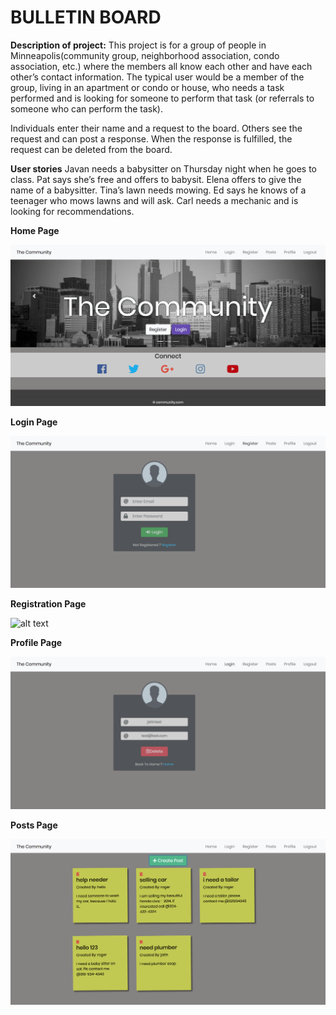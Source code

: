 # BULLETIN BOARD


**Description of project:**
This project is for a group of people in Minneapolis(community group, neighborhood association, condo association, etc.) where the members all know each other and have each other’s contact information. The typical user would be a member of the group, living in an apartment or condo or house, who needs a task performed and is looking for someone to perform that task (or referrals to someone who can perform the task).

Individuals enter their name and a request to the board. Others see the request and can post a response. When the response is fulfilled, the request can be deleted from the board.

**User stories**
Javan needs a babysitter on Thursday night when he goes to class. 
Pat says she’s free and offers to babysit. 
Elena offers to give the name of a babysitter.
Tina’s lawn needs mowing. 
Ed says he knows of a teenager who mows lawns and will ask.
Carl needs a mechanic and is looking for recommendations.

**Home Page**

![alt text](/projectdocs/images/homePage.png "Home Page")

**Login Page**

![alt text](/projectdocs/images/loginPage.png "Login Page")

**Registration Page**

![alt text](/projectdocs/images/registationPage.png "Posts Page")

**Profile Page**

![alt text](/projectdocs/images/profilePage.png "Profile Page")

**Posts Page**

![alt text](/projectdocs/images/postsPage.png "Posts Page")

